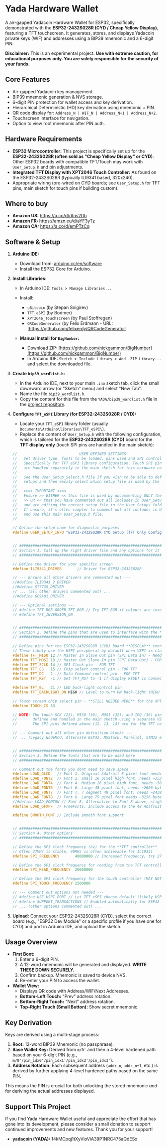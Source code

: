 # Yada Hardware Wallet

A air-gapped Yadacoin Hardware Wallet for ESP32, specifically demonstrated with the **ESP32-2432S028R (CYD / Cheap Yellow Display)**, featuring a TFT touchscreen. It generates, stores, and displays Yadacoin private keys (WIF) and addresses using a BIP39 mnemonic and a 6-digit PIN.

**Disclaimer:** This is an experimental project. **Use with extreme caution, for educational purposes only. You are solely responsible for the security of your funds.**

## Core Features

- Air-gapped Yadacoin key management.
- BIP39 mnemonic generation & NVS storage.
- 6-digit PIN protection for wallet access and key derivation.
- Hierarchical Deterministic (HD) key derivation using mnemonic + PIN.
- QR code display for: `Address_N | WIF_N | Address_N+1 | Address_N+2`.
- Touchscreen interface for navigation.
- Option to view root mnemonic after PIN auth.

## Hardware Requirements

- **ESP32 Microcontroller:** This project is specifically set up for the **ESP32-2432S028R (often sold as "Cheap Yellow Display" or CYD)**. Other ESP32 boards with compatible TFT/Touch may work with `User_Setup.h` and pin adjustments.
- **Integrated TFT Display with XPT2046 Touch Controller:** As found on the ESP32-2432S028R (typically ILI9341 based, 320x240).
- Appropriate wiring (pre-wired on CYD boards; see `User_Setup.h` for TFT pins, main sketch for touch pins if building custom).

## Where to buy

- **Amazon US:** https://a.co/d/dtqs2Db
- **Amazon FR:** https://amzn.eu/d/aYF3yTz
- **Amazon CA:** https://a.co/d/emPTzCq

## Software & Setup

1.  **Arduino IDE:**

    - Download from: [arduino.cc/en/software](https://www.arduino.cc/en/software/)
    - Install the ESP32 Core for Arduino.

2.  **Install Libraries:**

    - In Arduino IDE: `Tools > Manage Libraries...`
    - Install:

      - `uBitcoin` (by Stepan Snigirev)
      - `TFT_eSPI` (by Bodmer)
      - `XPT2046_Touchscreen` (by Paul Stoffregen)
      - `QRCodeGenerator` (by Felix Erdmann - URL: [https://github.com/felixerdy/QRCodeGenerator]

    - **Manual Install for `BigNumber`:**
      - Download ZIP: [https://github.com/nickgammon/BigNumber](https://github.com/nickgammon/BigNumber)
      - In Arduino IDE: `Sketch > Include Library > Add .ZIP Library...` and select the downloaded file.

3.  **Create `bip39_wordlist.h`:**

    - In the Arduino IDE, next to your main `.ino` sketch tab, click the small downward arrow (or "Sketch" menu) and select "New Tab".
    - Name the file `bip39_wordlist.h`.
    - Copy the content for this file from the `YADA/bip39_wordlist.h` file in the [project repository](https://github.com/mrfixit-stickyhash/yada-wallet/blob/main/YADA/bip39_wordlist.h).

4.  **Configure `TFT_eSPI` Library (for ESP32-2432S028R / CYD):**

    - Locate your `TFT_eSPI` library folder (usually `Documents\Arduino\libraries\TFT_eSPI\`).
    - Replace the content of `User_Setup.h` with the following configuration, which is tailored for the **ESP32-2432S028R (CYD)** board for the **TFT display only** (touch SPI pins are handled in the main sketch):

    ```cpp
    //                            USER DEFINED SETTINGS
    //   Set driver type, fonts to be loaded, pins used and SPI control method etc.
    //   Specifically for TFT_eSPI library configuration. Touch SPI pins (SCK, MOSI, MISO)
    //   are handled separately in the main sketch for this hardware configuration.
    //
    //   See the User_Setup_Select.h file if you wish to be able to define multiple
    //   setups and then easily select which setup file is used by the compiler.
    //
    //   >>>> IMPORTANT <<<<
    //   Ensure >> EITHER << this file is used by uncommenting ONLY the lines you need
    //   >> OR << that you have commented out all includes in User_Setup_Select.h
    //   and are editing the correct setup file in the User_Setups folder.
    //   If unsure, it's often simpler to comment out all includes in User_Setup_Select.h
    //   and use this main User_Setup.h file.
    //

    // Define the setup name for diagnostic purposes
    #define USER_SETUP_INFO "ESP32-2432S028R CYD Setup (TFT Only Config)"


    // ##################################################################################
    // Section 1. Call up the right driver file and any options for it
    // ##################################################################################

    // Define the driver for your specific screen
    #define ILI9341_DRIVER       // Driver for ESP32-2432S028R

    // --- Ensure all other drivers are commented out ---
    //#define ILI9341_2_DRIVER
    //#define ST7735_DRIVER
    // ... (all other drivers commented out) ...
    //#define GC9A01_DRIVER

    // --- Optional settings ---
    // #define TFT_RGB_ORDER TFT_BGR // Try TFT_BGR if colours are inverted
    // #define TFT_INVERSION_ON


    // ##################################################################################
    // Section 2. Define the pins that are used to interface with the **TFT DISPLAY**
    // ##################################################################################

    // Define pins for the ESP32-2432S028R (CYD) board **DISPLAY** connection
    // These likely use the HSPI peripheral by default when VSPI is claimed by touch
    #define TFT_MISO 12 // Master In Slave Out pin (SPI Data In) - Needed if reading from TFT
    #define TFT_MOSI 13 // Master Out Slave In pin (SPI Data Out) - FOR TFT
    #define TFT_SCLK 14 // SPI Clock pin - FOR TFT
    #define TFT_CS   15 // Chip select control pin - FOR TFT
    #define TFT_DC   2  // Data Command control pin - FOR TFT
    #define TFT_RST  -1 // Set TFT_RST to -1 if display RESET is connected to ESP32 board RST

    #define TFT_BL   21 // LED back-light control pin
    #define TFT_BACKLIGHT_ON HIGH // Level to turn ON back-light (HIGH or LOW)

    // Touch screen chip select pin - **STILL NEEDED HERE** for the XPT2046 library constructor
    #define TOUCH_CS 33

    // NOTE: The touch SCK (25), MISO (39), MOSI (32), and IRQ (36) pins are now
    //       defined and handled in the main sketch using a separate VSPI instance.
    //       The SPI pins defined above (12, 13, 14) are for the TFT connection only.

    // --- Comment out all other pin definition blocks ---
    // ... (Legacy NodeMCU, Alternate ESP32, M5Stack, Parallel, STM32 etc blocks all commented out) ...


    // ##################################################################################
    // Section 3. Define the fonts that are to be used here
    // ##################################################################################

    // Comment out the fonts you dont need to save space
    #define LOAD_GLCD   // Font 1. Original Adafruit 8 pixel font needs ~1820 bytes in FLASH
    #define LOAD_FONT2  // Font 2. Small 16 pixel high font, needs ~3534 bytes in FLASH, 96 characters
    #define LOAD_FONT4  // Font 4. Medium 26 pixel high font, needs ~5848 bytes in FLASH, 96 characters
    #define LOAD_FONT6  // Font 6. Large 48 pixel font, needs ~2666 bytes in FLASH, only characters 1234567890:-.apm
    #define LOAD_FONT7  // Font 7. 7 segment 48 pixel font, needs ~2438 bytes in FLASH, only characters 1234567890:.
    #define LOAD_FONT8  // Font 8. Large 75 pixel font needs ~3256 bytes in FLASH, only characters 1234567890:-.
    //#define LOAD_FONT8N // Font 8. Alternative to Font 8 above, slightly narrower, so 3 digits fit a 160 pixel wide TFT
    #define LOAD_GFXFF  // FreeFonts. Include access to the 48 Adafruit_GFX free fonts FF1 to FF48 and custom fonts

    #define SMOOTH_FONT // Include smooth font support


    // ##################################################################################
    // Section 4. Other options
    // ##################################################################################

    // Define the SPI clock frequency (hz) for the **TFT controller**
    // Often 27MHz is stable, 40MHz is often achievable for ILI9341
    #define SPI_FREQUENCY       40000000 // Increased frequency, try 27000000 if unstable

    // Define the SPI clock frequency for reading from the TFT controller
    #define SPI_READ_FREQUENCY  20000000

    // Define the SPI clock frequency for the touch controller (MAY NOT BE USED by TFT_eSPI now, but good practice)
    #define SPI_TOUCH_FREQUENCY 2500000

    // --- Comment out options not needed ---
    // #define USE_HSPI_PORT // Let TFT_eSPI choose default (likely HSPI if VSPI is used for touch)
    // #define SUPPORT_TRANSACTIONS // Enabled automatically for ESP32
    // ... (other options commented out) ...
    ```

5.  **Upload:** Connect your ESP32-2432S028R (CYD), select the correct board (e.g., "ESP32 Dev Module" or a specific profile if you have one for CYD) and port in Arduino IDE, and upload the sketch.

## Usage Overview

- **First Boot:**
  1.  Enter a 6-digit PIN.
  2.  A 12-word mnemonic will be generated and displayed. **WRITE THESE DOWN SECURELY.**
  3.  Confirm backup. Mnemonic is saved to device NVS.
  4.  Re-enter your PIN to access the wallet.
- **Wallet View:**
  - Displays QR code with Address/WIF/Next Addresses.
  - **Bottom-Left Touch:** "Prev" address rotation.
  - **Bottom-Right Touch:** "Next" address rotation.
  - **Top-Right Touch (Small Button):** Show secret mnemonic.

## Key Derivation

Keys are derived using a multi-stage process:

1.  **Root:** 12-word BIP39 Mnemonic (no passphrase).
2.  **Base Wallet Key:** Derived from `m/0'` and then a 4-level hardened path based on your 6-digit PIN (e.g., `m/0'/pin_idx0'/pin_idx1'/pin_idx2'/pin_idx3'`).
3.  **Address Rotation:** Each subsequent address (`addr_n`, `addr_n+1`, etc.) is derived by further applying 4-level hardened paths based on the same PIN.

This means the PIN is crucial for both unlocking the stored mnemonic _and_ for deriving the actual addresses displayed.

## Support This Project

If you find Yada Hardware Wallet useful and appreciate the effort that has gone into its development, please consider a small donation to support continued improvements and new features. Thank you for your support!

- **yadacoin (YADA):** 14kMCpqj1tXyVioViA39P1NRC475aQdESx

